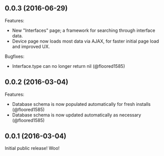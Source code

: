 ## 0.0.3 (2016-06-29)

Features:

  - New "Interfaces" page; a framework for searching through interface data.
  - Device page now loads most data via AJAX, for faster initial page load and improved UX.

Bugfixes:

  - Interface.type can no longer return nil (@floored1585)

## 0.0.2 (2016-03-04)

Features:

  - Database schema is now populated automatically for fresh installs (@floored1585)
  - Database schema is now updated automatically as necessary (@floored1585)

## 0.0.1 (2016-03-04)

Initial public release! Woo!
